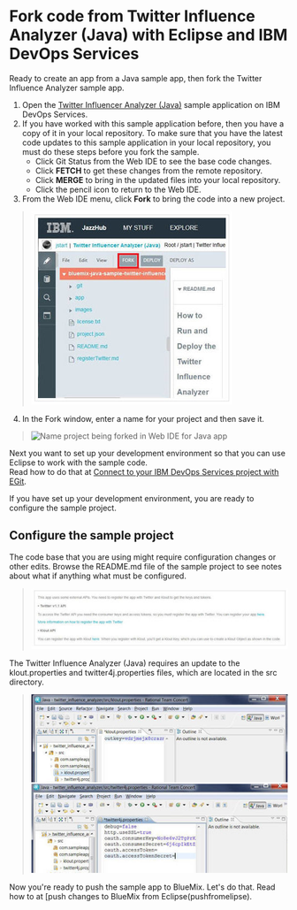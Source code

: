 # Fork code from Twitter Influence Analyzer (Java) with Eclipse and IBM DevOps Services
Ready to create an app from a Java sample app, then fork the Twitter Influence Analyzer sample app.

1. Open the [Twitter Influencer Analyzer (Java)](https://hub.jazz.net/project/jstart/Twitter%20Influencer%20Analyzer%20%28Java%29/code) sample application on IBM DevOps Services. 
2. If you have worked with this sample application before, then you have a copy of it in your local repository. 
To make sure that you have the latest code updates to this sample application in your local repository, 
you must do these steps before you fork the sample. 
    * Click Git Status from the Web IDE to see the base code changes.
	* Click **FETCH** to get these changes from the remote repository. 
	* Click **MERGE** to bring in the updated files into your local repository.
	* Click the pencil icon to return to the Web IDE.
3. From the Web IDE menu, click **Fork** to bring the code into a new project. 
>	![Fork button in the Web IDE for Java app](../images/guidejheclipse/jazzhubeditorforktwitterjavaapp.jpg)
4. In the Fork window, enter a name for your project and then save it. 
>	![Name project being forked in Web IDE for Java app](../images/guidejheclipse/jazzhubeditornameprojectforktwitterjavaapp.jpg) 

Next you want to set up your development environment so that you can use Eclipse to work with the sample code.  
Read how to do that at [Connect to your IBM DevOps Services project with EGit](../guidesetup/eclipseclient).

If you have set up your development environment, you are ready to configure the sample project. 

## Configure the sample project
The code base that you are using might require configuration changes or other edits. Browse 
the README.md file of the sample project to see notes about what if anything what must be configured. 

>	![Twitter app change](../images/guidejheclipse/jazzhubtwitterconfig.jpg)

The Twitter Influence Analyzer (Java) requires an update to the klout.properties and twitter4j.properties files, 
which are located in the src directory.
>	![Twitter app change](../images/guidejheclipse/jazzhubkloutprops.jpg)
>	![Twitter app change](../images/guidejheclipse/jazzhubtwitterprops.jpg)

Now you're ready to push the sample app to BlueMix. Let's do that. Read how to at [push changes to BlueMix from Eclipse(pushfromelipse). 
 

